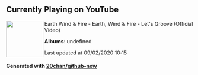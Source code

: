 ## Currently Playing on YouTube

[<img align="left" width="100" src="https://yt3.ggpht.com/a/AATXAJyPH7rCe8qcqjNIhjLNYH5-jBKw2qf_C0PYDQAIrw=s48-c-k-c0xffffffff-no-nd-rj">](https://www.youtube.com/channel/UCztiH7D-fHwsMyUF8r15vsQ)

Earth Wind & Fire - Earth, Wind & Fire - Let's Groove (Official Video)

**Albums**: undefined

Last updated at 09/02/2020 10:15

#### Generated with [20chan/github-now](https://github.com/20chan/github-now)


<!--
**20chan/20chan** is a ✨ _special_ ✨ repository because its `README.md` (this file) appears on your GitHub profile.

Here are some ideas to get you started:

- 🔭 I’m currently working on ...
- 🌱 I’m currently learning ...
- 👯 I’m looking to collaborate on ...
- 🤔 I’m looking for help with ...
- 💬 Ask me about ...
- 📫 How to reach me: ...
- 😄 Pronouns: ...
- ⚡ Fun fact: ...
-->
